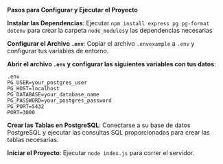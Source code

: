 **Pasos para Configurar y Ejecutar el Proyecto**

**Instalar las Dependencias**: Ejecutar `npm install express pg pg-format dotenv` para crear la carpeta `node_modules`y las dependencias necesarias

**Configurar el Archivo `.env`**: Copiar el archivo `.envexample` a `.env` y configurar tus variables de entorno.

**Abrir el archivo `.env` y configurar las siguientes variables con tus datos**:

    .env
    PG_USER=your_postgres_user
    PG_HOST=localhost
    PG_DATABASE=your_database_name
    PG_PASSWORD=your_postgres_password
    PG_PORT=5432
    PORT=3000
**Crear las Tablas en PostgreSQL**: Conectarse a su base de datos PostgreSQL y ejecutar las consultas SQL proporcionadas para crear las tablas necesarias.

**Iniciar el Proyecto**: Ejecutar `node index.js` para correr el servidor.
